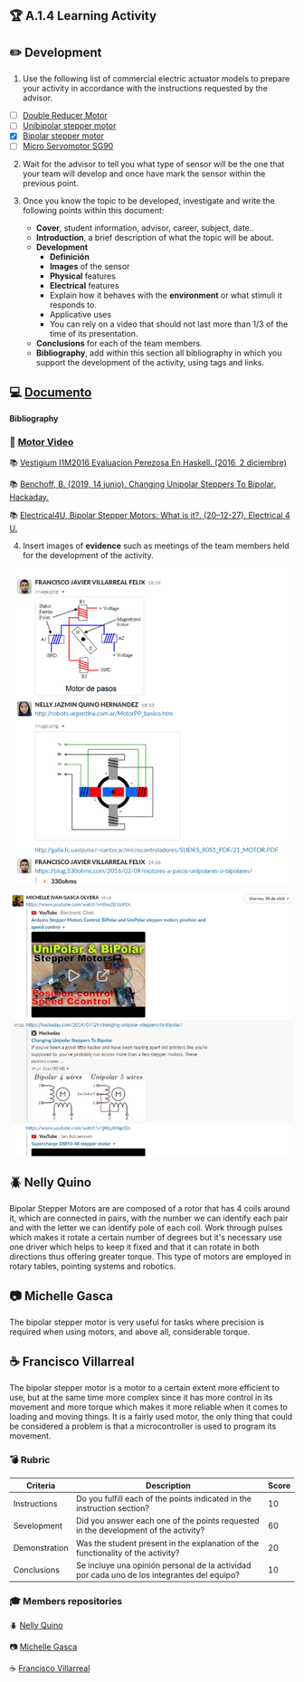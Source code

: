 ## :trophy: A.1.4 Learning Activity

## :pencil2: Development

1. Use the following list of commercial electric actuator models to prepare your activity in accordance with the instructions requested by the advisor.

- [ ] [Double Reducer Motor](https://articulo.mercadolibre.com.mx/MLM-651722486-motor-reductor-de-doble-eje-recto-3-vcc-mot-120-_JM?quantity=1#position=3&type=item&tracking_id=36396cb4-7b75-41a3-97e3-a0c6af6709c3)
- [ ] [Unibipolar stepper motor](https://articulo.mercadolibre.com.mx/MLM-587352935-motor-a-pasos-pm55l-048-unipolar-75-por-paso-con-cables-_JM?quantity=1#position=3&type=item&tracking_id=1a7ba1b9-b483-4d15-889f-2b970c4779c2)
- [x] [Bipolar stepper motor](https://articulo.mercadolibre.com.mx/MLM-783827003-motores-a-pasos-nema-23-bipolar-13kg-minebea-japones-arduino-_JM?quantity=1#position=2&type=item&tracking_id=f05c36d1-e3e0-4d19-b76e-8bbd132124fd)
- [ ] [Micro Servomotor SG90](https://articulo.mercadolibre.com.mx/MLM-618694358-micro-servomotor-sg90-robotica-arduino-16-kg-servo-motor-_JM?quantity=1&variation=23651072471#position=1&type=item&tracking_id=4b156b79-3721-4fc1-9ef0-4f378d92e1ef)

2. Wait for the advisor to tell you what type of sensor will be the one that your team will develop and once have mark the sensor within the previous point.

3. Once you know the topic to be developed, investigate and write the following points within this document:

   - **Cover**, student information, advisor, career, subject, date..
   - **Introduction**, a brief description of what the topic will be about.
   - **Development**
     - **Definición**
     - **Images** of the sensor
     - **Physical** features
     - **Electrical** features
     - Explain how it behaves with the **environment** or what stimuli it responds to.
     - Applicative uses
     - You can rely on a video that should not last more than 1/3 of the time of its presentation.
    - **Conclusions** for each of the team members.
    - **Bibliography**, add within this section all bibliography in which you support the development of the activity, using tags and links.

## :computer: <a href="https://github.com/NellyQuino/SistemasProgramables/blob/main/pdf/Motor_Bipolar.pdf" target="_blank">Documento</a>

**Bibliography**
### :movie_camera: [Motor Video](https://www.youtube.com/watch?v=iSwZD1lcPDc)
:books: [Vestigium I1M2016 Evaluacion Perezosa En Haskell. (2016, 2 diciembre)](https://blog.330ohms.com/2016/02/09/motores-a-pasos-unipolares-o-bipolares/)

:books: [Benchoff, B. (2019, 14 junio). Changing Unipolar Steppers To Bipolar. Hackaday. ](https://hackaday.com/2014/07/29/changing-unipolar-steppers-to-bipolar/)

:books: [Electrical4U, Bipolar Stepper Motors: What is it?. (20–12-27). Electrical 4 U.](https://www.electrical4u.com/bipolar-stepper-motor/)

4. Insert images of **evidence** such as meetings of the team members held for the development of the activity.

<p align="center">
    <img alt="Circuito1" src="../img/A.2.1_Motores1.png" >
</p>
<p align="center">
    <img alt="Circuito1" src="../img/A.2.1_Motores2.png" >
</p>


## :beetle: Nelly Quino
<p>Bipolar Stepper Motors are are composed of a rotor that has 4 coils around it, which are connected in pairs, with the number we can identify each pair and with the letter we can identify pole of each coil. Work through pulses which makes it rotate a certain number of degrees but it's necessary use one driver which helps to keep it fixed and that it can rotate in both directions thus offering greater torque. This type of motors are employed in rotary tables, pointing systems and robotics.</p>

## :camera: Michelle Gasca
<p>The bipolar stepper motor is very useful for tasks where precision is required when using motors, and above all, considerable torque.
</p>

## :coffee: Francisco Villarreal 
<p>The bipolar stepper motor is a motor to a certain extent more efficient to use, but at the same time more complex since it has more control in its movement and more torque which makes it more reliable when it comes to loading and moving things. It is a fairly used motor, the only thing that could be considered a problem is that a microcontroller is used to program its movement.</p>

### :bomb: Rubric

| Criteria| Description | Score |
| ------------- | -------------------------------------------------------------------------------------------- | ------- |
| Instructions | Do you fulfill each of the points indicated in the instruction section? | 10 |
| Sevelopment    | Did you answer each one of the points requested in the development of the activity?   | 60      |
|Demonstration|Was the student present in the explanation of the functionality of the activity?|20| 
|Conclusions|Se incluye una opinión personal de la actividad por cada uno de los integrantes del equipo?|10|

### :mortar_board: Members repositories
:beetle: [Nelly Quino](https://github.com/NellyQuino/SistemasProgramables)

:camera: [Michelle Gasca](https://github.com/C3XDN/Sistemas-programables)

:coffee: [Francisco Villarreal](https://github.com/FranciscoVF/Sistemas-Programables/)